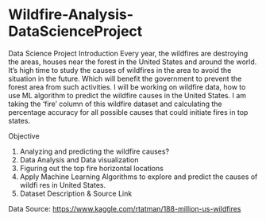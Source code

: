 # Wildfire-Analysis-DataScienceProject
Data Science Project
Introduction
Every year, the wildfires are destroying the areas, houses near the forest in the United States and around the world. It’s high time to study the causes of wildfires in the area to avoid the situation in the future. Which will benefit the government to prevent the forest area from such activities. I will be working on wildfire data, how to use ML algorithm to predict the wildfire causes in the United States. I am taking the ‘fire’ column of this wildfire dataset and calculating the percentage accuracy for all possible causes that could initiate fires in top states.

Objective
1. Analyzing and predicting the wildfire causes?
2. Data Analysis and Data visualization
3. Figuring out the top fire horizontal locations
4. Apply Machine Learning Algorithms to explore and predict the causes of wildfi   res in United States.
5. Dataset Description & Source Link

Data Source: https://www.kaggle.com/rtatman/188-million-us-wildfires

